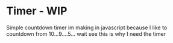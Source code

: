 # Timer - WIP

Simple countdown timer im making in javascript because I like to countdown from 10...9....5... wait see this is why I need the timer
